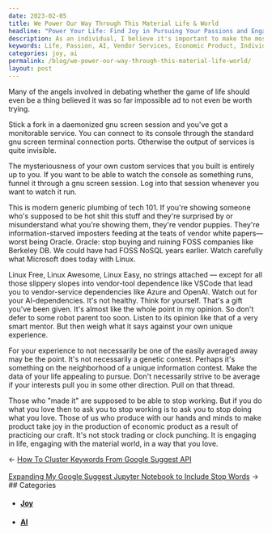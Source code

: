 ```yaml
---
date: 2023-02-05
title: We Power Our Way Through This Material Life & World
headline: "Power Your Life: Find Joy in Pursuing Your Passions and Engaging with the Material World."
description: As an individual, I believe it's important to make the most of our lives and pursue our passions. We should be mindful of becoming overly reliant on AI and vendor services, and instead take joy in the economic product that comes from doing what we love and engaging with the material world. Click through to learn more about how to make the most of your life!
keywords: Life, Passion, AI, Vendor Services, Economic Product, Individual, Pursue, Craft, Material World, Engage, Unique Interests, Dependent, Joy, Production, Pursuing
categories: joy, ai
permalink: /blog/we-power-our-way-through-this-material-life-world/
layout: post
---
```



Many of the angels involved in debating whether the game of life should even be
a thing believed it was so far impossible ad to not even be worth trying.

Stick a fork in a daemonized gnu screen session and you've got a monitorable
service. You can connect to its console through the standard gnu screen
terminal connection ports. Otherwise the output of services is quite invisible.

The mysteriousness of your own custom services that you built is entirely up to
you. If you want to be able to watch the console as something runs, funnel it
through a gnu screen session. Log into that session whenever you want to watch
it run.

This is modern generic plumbing of tech 101. If you're showing someone who's
supposed to be hot shit this stuff and they're surprised by or misunderstand
what you're showing them, they're vendor puppies. They're information-starved
imposters feeding at the teats of vendor white papers—worst being Oracle.
Oracle: stop buying and ruining FOSS companies like Berkeley DB. We could have
had FOSS NoSQL years earlier. Watch carefully what Microsoft does today with
Linux.

Linux Free, Linux Awesome, Linux Easy, no strings attached — except for all
those slippery slopes into vendor-tool dependence like VSCode that lead you to
vendor-service dependencies like Azure and OpenAI. Watch out for your
AI-dependencies. It's not healthy. Think for yourself. That's a gift you've
been given. It's almost like the whole point in my opinion. So don't defer to
some robot parent too soon. Listen to its opinion like that of a very smart
mentor. But then weigh what it says against your own unique experience.

For your experience to not necessarily be one of the easily averaged away may
be the point. It's not necessarily a genetic contest. Perhaps it's something on
the neighborhood of a unique information contest. Make the data of your life
appealing to pursue. Don't necessarily strive to be average if your interests
pull you in some other direction. Pull on that thread.

Those who "made it" are supposed to be able to stop working. But if you do what
you love then to ask you to stop working is to ask you to stop doing what you
love. Those of us who produce with our hands and minds to make product take joy
in the production of economic product as a result of practicing our craft. It's
not stock trading or clock punching. It is engaging in life, engaging with the
material world, in a way that you love.


<div class="arrow-links"><div class="post-nav-prev"><span class="arrow">&larr;&nbsp;</span><a href="/blog/how-to-cluster-keywords-from-google-suggest-api/">How To Cluster Keywords From Google Suggest API</a></div> &nbsp; <div class="post-nav-next"><a href="/blog/expanding-my-google-suggest-jupyter-notebook-to-include-stop-words/">Expanding My Google Suggest Jupyter Notebook to Include Stop Words</a><span class="arrow">&nbsp;&rarr;</span></div></div>
## Categories

<ul>
<li><h4><a href='/joy/'>Joy</a></h4></li>
<li><h4><a href='/ai/'>AI</a></h4></li></ul>